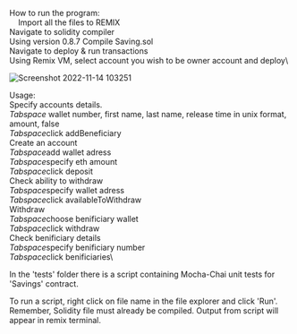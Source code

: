 How to run the program:\
&nbsp;&nbsp;&nbsp;&nbsp;Import all the files to REMIX\
Navigate to solidity compiler\
Using version 0.8.7 Compile Saving.sol\
Navigate to deploy & run transactions\
Using Remix VM, select account you wish to be owner account and deploy\

![Screenshot 2022-11-14 103251](https://user-images.githubusercontent.com/101658098/201696014-0c354e51-bb5c-40a1-ab59-e33bcd028484.png)

Usage:\
Specify accounts details.\
  *Tabspace* wallet number, first name, last name, release time in unix format, amount, false\
  *Tabspace*click addBeneficiary\
Create an account\
  *Tabspace*add wallet adress\
  *Tabspace*specify eth amount\
  *Tabspace*click deposit\
Check ability to withdraw\
  *Tabspace*specify wallet adress\
  *Tabspace*click availableToWithdraw\
Withdraw\
  *Tabspace*choose benificiary wallet\
  *Tabspace*click withdraw\
Check benificiary details\
  *Tabspace*specify benificiary number\
  *Tabspace*click benificiaries\

In the 'tests' folder there is a script containing Mocha-Chai unit tests for 'Savings' contract.

To run a script, right click on file name in the file explorer and click 'Run'. Remember, Solidity file must already be compiled.
Output from script will appear in remix terminal.
